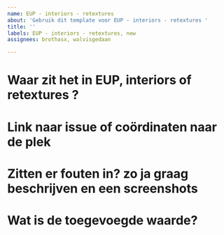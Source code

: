 ```yaml
---
name: EUP - interiors - retextures
about: 'Gebruik dit template voor EUP - interiors - retextures '
title: ''
labels: EUP - interiors - retextures, new
assignees: brothasx, walvisgedaan

---
```


# Waar zit het in EUP, interiors of retextures ?

# Link naar issue of coördinaten naar de plek

# Zitten er fouten in? zo ja graag beschrijven en een screenshots

# Wat is de toegevoegde waarde?
